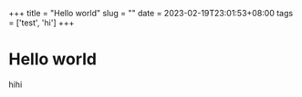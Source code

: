 +++
title = "Hello world"
slug = ""
date = 2023-02-19T23:01:53+08:00
tags = ['test', 'hi']
+++

# Hello world
hihi
